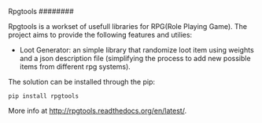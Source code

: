 Rpgtools
########

Rpgtools is a workset of usefull libraries for RPG(Role Playing Game). The project aims to provide the following features and utilies:

 * Loot Generator: an simple library that randomize loot item using weights  and a json description file (simplifying the process to add new possible items from different rpg systems).

The solution can be installed through the pip:

`pip install rpgtools`

More info at http://rpgtools.readthedocs.org/en/latest/.